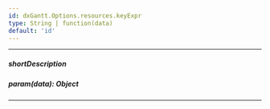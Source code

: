 ```yaml
---
id: dxGantt.Options.resources.keyExpr
type: String | function(data)
default: 'id'
---
```

---
##### shortDescription

##### param(data): Object

---
